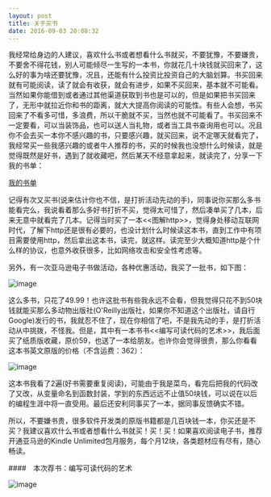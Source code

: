 ```yaml
---
layout: post
title: 关于买书
date: 2016-09-03 20:08:32
---
```


我经常给身边的人建议，喜欢什么书或者想看什么书就买，不要犹豫，不要嫌贵，不要舍不得花钱，别人可能倾尽一生写的一本书，你就花几十块钱就买回来了，这么好的事为啥还要犹豫，况且，还能有什么投资比投资自己的大脑划算。书买回来就有可能阅读，读了就会有收获，就会有进步，如果不买回来，基本就不可能看。当然如果你能借到或者通过其他渠道获取到书也是可以的，但是如果把书买回来了，无形中就拉近你和书的距离，就大大提高你阅读的可能性。有些人会想，书买回来了不看多可惜，多浪费，所以干脆就不买，当然也就不可能看了。书买回来不一定要看，可以当装饰品，也可以送人当礼物，或者当工具书查询用也可以。况且你不会去买一本你不感兴趣的书，只要感兴趣，就买回来，说不定哪天就看完了，我经常买一些我感兴趣的或者牛人推荐的书，买的时候我也没想什么时候读，就是觉得既然是好书，遇到了就收藏吧，然后某天不经意拿起来，就读完了，分享一下我的书单：

[我的书单](http://reborncodinglife.com/2016/01/30/my-book-list/)

记得有次又买书(说来估计你也不信，是打折活动先动的手)，同事说你买那么多书能看完么，我说看着那么多好书打折不买，觉得太可惜了，然后凑单买了几本，后来无意中就看完了几本。记得当时买了一本<<图解http>>，觉得身处移动互联网时代，了解下http还是很有必要的，也没计划什么时候读这本书，直到工作中有项目需要使用http，然后拿出这本书，读完，就这样。读完至少大概知道http是个什么样的协议，也意外收获很多，比如网络攻击和安全性考虑等。

另外，有一次亚马逊电子书做活动，各种优惠活动，我买了一批书，如下图：


![image](http://mmbiz.qpic.cn/mmbiz_jpg/LibBVJDTvZatwClVNlZ3IOYfKUE8qnDIvZ6bvOJ1dEBm5r34xPtkVOd5om7wJSLSb3ibT8C7tlzE7ZDJY53fQcHg/640?wx_fmt=jpeg&tp=webp&wxfrom=5&wx_lazy=1)


这么多书，只花了49.99！也许这批书有些我永远不会看，但我觉得只花不到50块钱就能买那么多动物出版社(O'Reilly出版社，如果你不知道这个出版社，请自行Google)发行的书，我就忍不住了，现在你相信了吧，不是我先动的手，是打折活动从中挑拨，不怪我。但是，其中有一本书书<<编写可读代码的艺术>>，我后面买了纸质版收藏，原价59，也送了一本给朋友。也许你会觉得很贵，那么你看看这本书英文原版的价格（不含运费：362）：

![image](http://mmbiz.qpic.cn/mmbiz_jpg/LibBVJDTvZatwClVNlZ3IOYfKUE8qnDIvjl5zIIJUJ1XG8V9gcts694jLZYPicVJY9HYgicHo6voLzRKeibbXzd7XA/640?wx_fmt=jpeg&tp=webp&wxfrom=5&wx_lazy=1)

这本书我看了2遍(好书需要重复阅读)，可能由于我是菜鸟，看完后把我的代码改了又改，从变量命名到函数封装，学到的东西远远不止值50块钱，可以说在以后的编程生涯中将一直受用。最后还安利同事买了一本，据同事反馈确实不错。

所以，不要嫌书贵，很多软件开发类的原版书籍都是几百块钱一本，你买还是不买？我建议喜欢什么书或者想看什么书就买！买！买！如果喜欢阅读电子书，推荐开通亚马逊的Kindle Unlimited包月服务，每个月12块，各类题材应有尽有，随心畅读。

####　本次荐书：编写可读代码的艺术

![image](https://images-cn.ssl-images-amazon.com/images/I/51VJPSjW2DL._AA160_.jpg)

